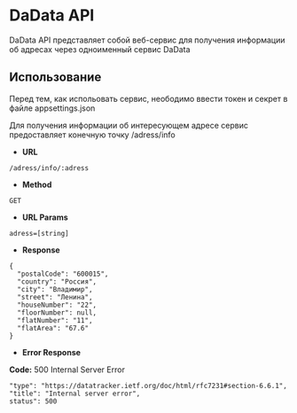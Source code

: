 # DaData API

DaData API представляет собой веб-сервис для получения информации об адресах через одноименный сервис DaData

## Использование

Перед тем, как испольовать сервис, неободимо ввести токен и секрет в файле appsettings.json

Для получения информации об интересующем адресе сервис предоставляет конечную точку /adress/info

*  **URL**

`/adress/info/:adress`


*  **Method**

`GET`


*  **URL Params**
 
`adress=[string]`

* **Response**

```
{
  "postalCode": "600015",
  "country": "Россия",
  "city": "Владимир",
  "street": "Ленина",
  "houseNumber": "22",
  "floorNumber": null,
  "flatNumber": "11",
  "flatArea": "67.6"
}
```

* **Error Response**


**Code:** 500 Internal Server Error

```
"type": "https://datatracker.ietf.org/doc/html/rfc7231#section-6.6.1",
"title": "Internal server error",
status": 500
```
